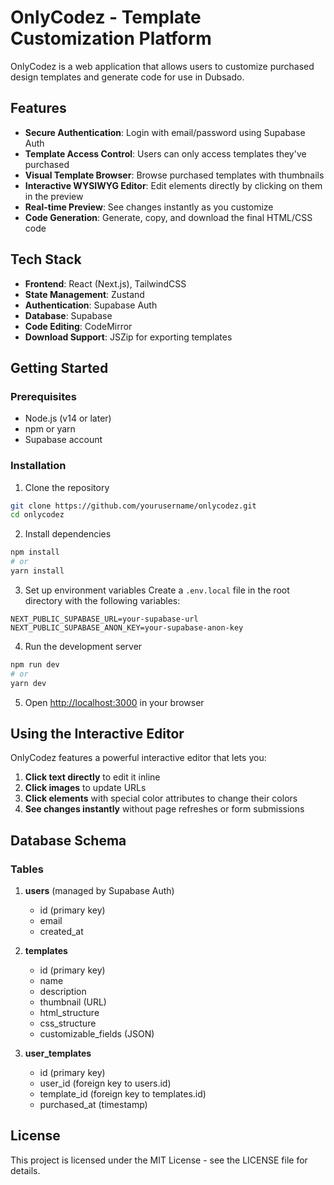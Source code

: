 # OnlyCodez - Template Customization Platform

OnlyCodez is a web application that allows users to customize purchased design templates and generate code for use in Dubsado.

## Features

- **Secure Authentication**: Login with email/password using Supabase Auth
- **Template Access Control**: Users can only access templates they've purchased
- **Visual Template Browser**: Browse purchased templates with thumbnails
- **Interactive WYSIWYG Editor**: Edit elements directly by clicking on them in the preview
- **Real-time Preview**: See changes instantly as you customize
- **Code Generation**: Generate, copy, and download the final HTML/CSS code

## Tech Stack

- **Frontend**: React (Next.js), TailwindCSS
- **State Management**: Zustand
- **Authentication**: Supabase Auth
- **Database**: Supabase
- **Code Editing**: CodeMirror
- **Download Support**: JSZip for exporting templates

## Getting Started

### Prerequisites

- Node.js (v14 or later)
- npm or yarn
- Supabase account

### Installation

1. Clone the repository
```bash
git clone https://github.com/yourusername/onlycodez.git
cd onlycodez
```

2. Install dependencies
```bash
npm install
# or
yarn install
```

3. Set up environment variables
Create a `.env.local` file in the root directory with the following variables:
```
NEXT_PUBLIC_SUPABASE_URL=your-supabase-url
NEXT_PUBLIC_SUPABASE_ANON_KEY=your-supabase-anon-key
```

4. Run the development server
```bash
npm run dev
# or
yarn dev
```

5. Open [http://localhost:3000](http://localhost:3000) in your browser

## Using the Interactive Editor

OnlyCodez features a powerful interactive editor that lets you:

1. **Click text directly** to edit it inline
2. **Click images** to update URLs
3. **Click elements** with special color attributes to change their colors
4. **See changes instantly** without page refreshes or form submissions

## Database Schema

### Tables

1. **users** (managed by Supabase Auth)
   - id (primary key)
   - email
   - created_at

2. **templates**
   - id (primary key)
   - name
   - description
   - thumbnail (URL)
   - html_structure
   - css_structure
   - customizable_fields (JSON)

3. **user_templates**
   - id (primary key)
   - user_id (foreign key to users.id)
   - template_id (foreign key to templates.id)
   - purchased_at (timestamp)

## License

This project is licensed under the MIT License - see the LICENSE file for details. 